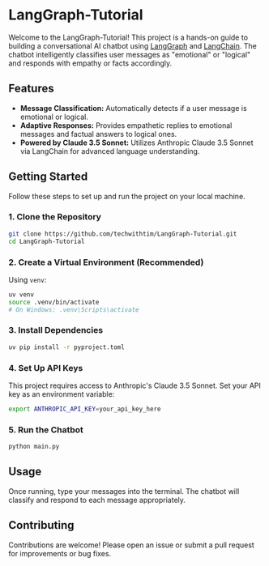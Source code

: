 # LangGraph-Tutorial

Welcome to the LangGraph-Tutorial! This project is a hands-on guide to building a conversational AI chatbot using [LangGraph](https://langchain-ai.github.io/langgraph/concepts/why-langgraph/) and [LangChain](https://python.langchain.com/docs/introduction/). The chatbot intelligently classifies user messages as "emotional" or "logical" and responds with empathy or facts accordingly.

## Features

- **Message Classification:** Automatically detects if a user message is emotional or logical.
- **Adaptive Responses:** Provides empathetic replies to emotional messages and factual answers to logical ones.
- **Powered by Claude 3.5 Sonnet:** Utilizes Anthropic Claude 3.5 Sonnet via LangChain for advanced language understanding.

## Getting Started

Follow these steps to set up and run the project on your local machine.

### 1. Clone the Repository

```sh copy
git clone https://github.com/techwithtim/LangGraph-Tutorial.git
cd LangGraph-Tutorial
```

### 2. Create a Virtual Environment (Recommended)

Using `venv`:

```sh copy
uv venv
source .venv/bin/activate  
# On Windows: .venv\Scripts\activate
```

### 3. Install Dependencies

```sh copy
uv pip install -r pyproject.toml
```

### 4. Set Up API Keys

This project requires access to Anthropic's Claude 3.5 Sonnet. Set your API key as an environment variable:

```sh copy
export ANTHROPIC_API_KEY=your_api_key_here
```

### 5. Run the Chatbot

```sh copy
python main.py
```

## Usage

Once running, type your messages into the terminal. The chatbot will classify and respond to each message appropriately.

## Contributing

Contributions are welcome! Please open an issue or submit a pull request for improvements or bug fixes.

